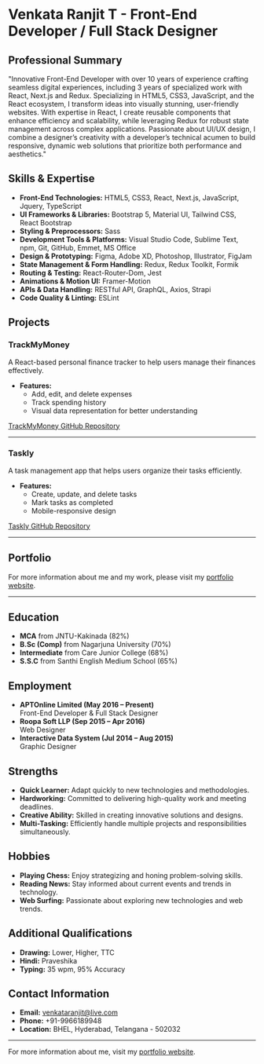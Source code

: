 # Venkata Ranjit T - Front-End Developer / Full Stack Designer

## Professional Summary
"Innovative Front-End Developer with over 10 years of experience crafting seamless digital experiences, including 3 years of specialized work with React, Next.js and Redux. Specializing in HTML5, CSS3, JavaScript, and the React ecosystem, I transform ideas into visually stunning, user-friendly websites. With expertise in React, I create reusable components that enhance efficiency and scalability, while leveraging Redux for robust state management across complex applications. Passionate about UI/UX design, I combine a designer’s creativity with a developer’s technical acumen to build responsive, dynamic web solutions that prioritize both performance and aesthetics."

## Skills & Expertise
- **Front-End Technologies:** HTML5, CSS3, React, Next.js, JavaScript, Jquery, TypeScript
- **UI Frameworks & Libraries:** Bootstrap 5, Material UI, Tailwind CSS, React Bootstrap
- **Styling & Preprocessors:** Sass
- **Development Tools & Platforms:** Visual Studio Code, Sublime Text, npm, Git, GitHub, Emmet, MS Office
- **Design & Prototyping:** Figma, Adobe XD, Photoshop, Illustrator, FigJam
- **State Management & Form Handling:** Redux, Redux Toolkit, Formik
- **Routing & Testing:** React-Router-Dom, Jest
- **Animations & Motion UI:** Framer-Motion
- **APIs & Data Handling:** RESTful API, GraphQL, Axios, Strapi
- **Code Quality & Linting:** ESLint

## Projects

### TrackMyMoney
A React-based personal finance tracker to help users manage their finances effectively.
- **Features:**
  - Add, edit, and delete expenses
  - Track spending history
  - Visual data representation for better understanding

[TrackMyMoney GitHub Repository](https://github.com/venkataranjit/TrackMyMoney)

---

### Taskly
A task management app that helps users organize their tasks efficiently.
- **Features:**
  - Create, update, and delete tasks
  - Mark tasks as completed
  - Mobile-responsive design

[Taskly GitHub Repository](https://github.com/venkataranjit/Taskly)

---

## Portfolio

For more information about me and my work, please visit my [portfolio website](https://venkataranjit.netlify.app).

---

## Education
- **MCA** from JNTU-Kakinada (82%)  
- **B.Sc (Comp)** from Nagarjuna University (70%)  
- **Intermediate** from Care Junior College (68%)  
- **S.S.C** from Santhi English Medium School (65%)

## Employment
- **APTOnline Limited (May 2016 – Present)**  
  Front-End Developer & Full Stack Designer
- **Roopa Soft LLP (Sep 2015 – Apr 2016)**  
  Web Designer
- **Interactive Data System (Jul 2014 – Aug 2015)**  
  Graphic Designer

## Strengths
- **Quick Learner:** Adapt quickly to new technologies and methodologies.
- **Hardworking:** Committed to delivering high-quality work and meeting deadlines.
- **Creative Ability:** Skilled in creating innovative solutions and designs.
- **Multi-Tasking:** Efficiently handle multiple projects and responsibilities simultaneously.

## Hobbies
- **Playing Chess:** Enjoy strategizing and honing problem-solving skills.
- **Reading News:** Stay informed about current events and trends in technology.
- **Web Surfing:** Passionate about exploring new technologies and web trends.

## Additional Qualifications
- **Drawing:** Lower, Higher, TTC
- **Hindi:** Praveshika
- **Typing:** 35 wpm, 95% Accuracy

## Contact Information
- **Email:** venkataranjit@live.com
- **Phone:** +91-9966189948
- **Location:** BHEL, Hyderabad, Telangana - 502032

---

For more information about me, visit my [portfolio website](https://venkataranjit.netlify.app).
